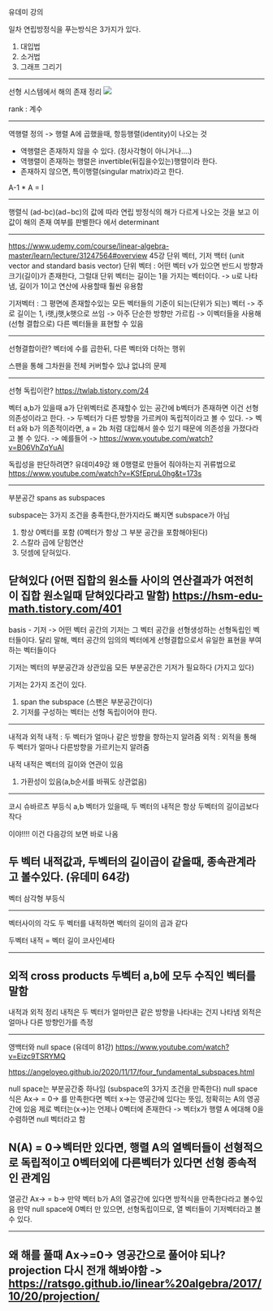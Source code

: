 유데미 강의

일차 연립방정식을 푸는방식은 3가지가 있다.
1. 대입법
2. 소거법
3. 그래프 그리기
----------------

선형 시스템에서 해의 존재 정리
![](../%EC%9D%B4%EB%AF%B8%EC%A7%80/%EC%84%A0%ED%98%95%EB%8C%80%EC%88%98%ED%95%99/Screenshot%20from%202022-08-25%2014-17-17.png)




rank : 계수


---------------------
역행렬 정의 -> 행렬 A에 곱했을때, 항등행렬(identity)이 나오는 것

- 역행렬은 존재하지 않을 수 있다. (정사각형이 아니거나....)
- 역행렬이 존재하는 행렬은 invertible(뒤집을수있는)행렬이라 한다.
- 존재하지 않으면, 특이행렬(singular matrix)라고 한다.

A-1 * A = I

---------------
행렬식
(ad-bc)(ad−bc)의 값에 따라 연립 방정식의 해가 다르게 나오는 것을 보고 이 값이 해의 존재 여부를 판별한다
에서 determinant

-----------------------------
https://www.udemy.com/course/linear-algebra-master/learn/lecture/31247564#overview
45강
단위 벡터, 기저 백터 (unit vector and standard basis vector)
단위 벡터 : 어떤 벡터 v가 있으면 반드시 방향과 크기(길이)가 존재한다, 그럴대 단위 벡터는 길이는 1을 가지는 벡터이다.
-> u로 나타냄, 길이가 1이고 연산에 사용할때 훨씬 유용함

기저벡터 : 그 평면에 존재할수있는 모든 벡터들의 기준이 되는(단위가 되는) 벡터
-> 주로 길이는 1, i햇,j햇,k햇으로 쓰임 
-> 아주 단순한 방향만 가르킴
-> 이벡터들을 사용해(선형 결합으로) 다른 벡터들을 표현할 수 있음

----------------
선형결합이란?
벡터에 수를 곱한뒤, 다른 벡터와 더하는 행위

스팬을 통해 그차원을 전체 커버할수 있냐 없냐의 문제

-----------
선형 독립이란?
https://twlab.tistory.com/24

벡터 a,b가 있을때
a가 단위벡터로 존재할수 있는 공간에 b벡터가 존재하면 이건 선형 의존성이라고 한다.
-> 두벡터가 다른 방향을 가르켜야 독립적이라고 볼 수 있다.
-> 벡터 a와 b가 의존적이라면, a = 2b 처럼 대입해서 쓸수 있기 때문에 의존성을 가졌다라고 볼 수 있다.
-> 예를들어 -> https://www.youtube.com/watch?v=B06VhZqYuAI


독립성을 판단하려면?
유데미49강
왜 0행렬로 만들어 줘야하는지 귀류법으로 https://www.youtube.com/watch?v=KSfEpruL0hg&t=173s 


------------------------------------
부분공간
spans as subspaces

subspace는 3가지 조건을 충족한다,한가지라도 빠지면 subspace가 아님

1. 항상 0벡터를 포함 (0벡터가 항상 그 부분 공간을 포함해야된다)
2. 스칼라 곱에 닫힘연산
3. 덧셈에 닫혀있다.

닫혀있다 (어떤 집합의 원소들 사이의 연산결과가 여전히 이 집합 원소일때 닫혀있다라고 말함)
https://hsm-edu-math.tistory.com/401
------------
basis - 기저
-> 어떤 벡터 공간의 기저는 그 벡터 공간을 선형생성하는 선형독립인 벡터들이다. 달리 말해, 벡터 공간의 임의의 벡터에게 선형결합으로서 유일한 표현을 부여하는 벡터들이다

기저는 벡터의 부분공간과 상관있음
모든 부분공간은 기저가 필요하다 (가지고 있다)

기저는 2가지 조건이 있다.
1. span the subspace (스팬은 부분공간이다)
2. 기저를 구성하는 벡터는 선형 독립이어야 한다.
--------------
내적과 외적
내적 : 두 벡터가 얼마나 같은 방향을 향하는지 알려줌 
외적 : 외적을 통해 두 벡터가 얼마나 다른방향을 가르키는지 알려줌

내적
내적은 벡터의 길이와 연관이 있음
1. 가환성이 있음(a,b순서를 바꿔도 상관없음)

----------------------------
코시 슈바르츠 부등식
a,b 벡터가 있을때, 두 벡터의 내적은 항상 두벡터의 길이곱보다 작다

이야!!!! 이건 다음강의 보면 바로 나옴

두 벡터 내적값과, 두벡터의 길이곱이 같을때, 종속관계라고 볼수있다. (유데미 64강)
--------------------------------
벡터 삼각형 부등식


--------------
벡터사이의 각도
두 벡터를 내적하면 벡터의 길이의 곱과 같다

두벡터 내적 = 벡터 길이 코사인세타

-----------------
외적 cross products
두벡터 a,b에 모두 수직인 벡터를 말함
-----------------
내적과 외적 정리
내적은 두 벡터가 얼마만큰 같은 방향을 나타내는 건지 나타냄
외적은 얼마나 다른 방향인가를 측정

-----------------------------
영백터와 null space (유데미 81강)
https://www.youtube.com/watch?v=Eizc9TSRYMQ

https://angeloyeo.github.io/2020/11/17/four_fundamental_subspaces.html

null space는 부분공간중 하나임 (subspace의 3가지 조건을 만족한다)
null space 식은 Ax-> = 0-> 를 만족한다면 벡터 x->는 영공간에 있다는 뜻임, 정확히는 A의 영공간에 있음
제로 벡터는(x->)는 언제나 0벡터에 존재한다 
-> 벡터x가 행렬 A 에대해 0을 수렴하면 null 벡터라고 함

N(A) = 0->벡터만 있다면, 행렬 A의 열벡터들이 선형적으로 독립적이고
0벡터외에 다른벡터가 있다면 선형 종속적인 관계임
---------------------------------
열공간 Ax-> = b->
만약 벡터 b가 A의 열공간에 있다면 방적식을 만족한다라고 볼수있음
만약 null space에 0벡터 만 있으면, 선형독립이므로, 열 벡터들이 기저벡터라고 볼 수 있다.

-------------
왜 해를 풀때 Ax->=0-> 영공간으로 풀어야 되나?
projection 다시 전개 해봐야함
-> https://ratsgo.github.io/linear%20algebra/2017/10/20/projection/
-------------------













